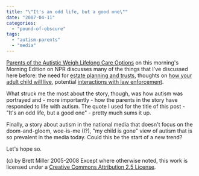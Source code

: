 ```yaml
---
title: "\"It's an odd life, but a good one\""
date: "2007-04-11"
categories: 
  - "pound-of-obscure"
tags: 
  - "autism-parents"
  - "media"
---
```


[Parents of the Autistic Weigh Lifelong Care Options](http://www.npr.org/templates/story/story.php?storyId=9496250) on this morning's Morning Edition on NPR discusses many of the things that I've discussed here before: the need for [estate planning and trusts](http://29marbles.blogspot.com/2006/02/planning-for-future-special-needs.html), thoughts on [how your adult child will live](http://29marbles.blogspot.com/2006/03/whos-life-is-it-anyway-thoughts-on.html), potential [interactions with law enforcement](http://29marbles.blogspot.com/2006/04/avoiding-unfortunate-situations-autism.html).  
  
What struck me the most about the story, though, was how autism was portrayed and - more importantly - how the parents in the story have responded to life with autism. The quote I used for the title of this post - "It's an odd life, but a good one" - pretty much sums it up.  
  
Finally, a story about autism in the national media that doesn't focus on the doom-and-gloom, woe-is-me (I?), "my child is gone" view of autism that is so prevalent in the media today. Could this be the start of a new trend?  
  
Let's hope so.

(c) by Brett Miller 2005-2008 Except where otherwise noted, this work is licensed under a [Creative Commons Attribution 2.5 License](http://creativecommons.org/licenses/by/2.5/).
